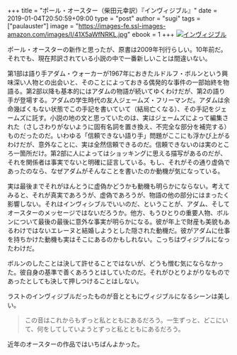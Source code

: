 +++
title = "ポール・オースター（柴田元幸訳）『インヴィジブル』"
date = 2019-01-04T20:50:59+09:00
type = "post"
author = "sugi"
tags = ["paulauster"]
image = "https://images-fe.ssl-images-amazon.com/images/I/41X5aWfNRKL.jpg"
ebook = 1
+++
<a href="http://www.amazon.co.jp/exec/obidos/ASIN/4105217208/chezsugi-22/ref=nosim/" name="amazletlink" target="_blank"><img src="https://images-fe.ssl-images-amazon.com/images/I/41X5aWfNRKL.jpg" alt="インヴィジブル" class="alignleft"  /></a>

ポール・オースターの新作と思ったが、原書は2009年刊行らしい。10年前だ。それでも、現在邦訳されている小説の中で一番新しいことは間違いない。

第1部は語り手アダム・ウォーカーが1967年におきたルドルフ・ボルンという興味深い人物との出会いと、そのことによっておきる偶発的な事件の一部始終を物語る。第2部以降も基本的にはアダムの物語が続いてゆくわけだが、第2の語り手が登場する。アダムの学生時代の友人ジェームズ・フリーマンだ。アダムは余命幾ばくもない状態でこの手記を書いていて（結局亡くなる）、その手記をジェームズに託す。小説の地の文と思っていたのは、実はジェームズによって編集された（さしさわりがないように固有名詞を置き換え、不完全な部分を補完する）ものだったのだ。いわゆる「信頼できない語り手」問題がここにも浮かび上がるわけだが、意外なことに、実は全然信頼できるのだ。信頼できないのは実のところ一箇所だけ。第2部に人によってはショッキングに思える描写があるのだが、それを関係者は事実でないと明確に証言している。もし、それがその通り虚偽であったのなら、なぜアダムがそんなことを書いたのか動機が気になっている。

実は最後までそれがほんとうに虚偽かどうかも動機も明らかにならない。考えてみると、それが真実であろうが、虚偽であろうが、物語の他の部分にはまったく影響しない。それはインヴィシブルでいいのだ、ということが、アダム、そしてオースターのメッセージではないだろうか。他方、もうひとりの重要人物、ボルンについて最後の最後に意外な事実が明らかになる。彼が年上で財産も美貌もあるわけではないエレーヌと結婚しようとした隠された動機だ。彼がアダムに仕事を持ちかけた動機も実はそこにあるのかもしれない。こっちはヴィジブルになったわけだ。

ボルンのしたことは決して許せることではないが、どうも憎む気にならなかった。彼自身の基準で善くあろうとはしていたのだ。それがひとりよがりなものであったとしても決して押しつけることはしない。

ラストのインヴィジブルだったものが音とともにヴィジブルになるシーンは美しい。

> この音はこれからもずっと私とともにあるだろう。一生ずっと、どこにいて、何をしてしていようとずっと私とともにあるだろう。

近年のオースターの作品ではいちばんよかった。